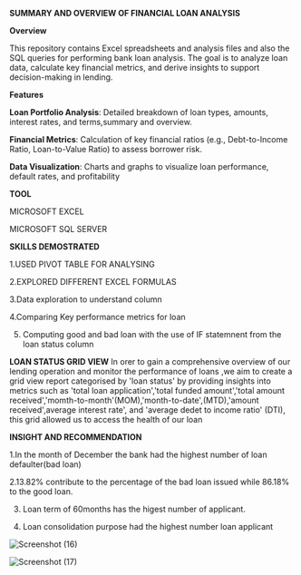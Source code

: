 **SUMMARY AND OVERVIEW OF FINANCIAL LOAN ANALYSIS**

**Overview**

This repository contains Excel spreadsheets and analysis files  and also the SQL queries for performing bank loan analysis. The goal is to analyze loan data, calculate key financial metrics, and derive insights to support decision-making in lending.

**Features**

**Loan Portfolio Analysis**: Detailed breakdown of loan types, amounts, interest rates, and terms,summary and overview.

**Financial Metrics**: Calculation of key financial ratios (e.g., Debt-to-Income Ratio, Loan-to-Value Ratio) to assess borrower risk.

**Data Visualization**: Charts and graphs to visualize loan performance, default rates, and profitability

**TOOL**

MICROSOFT EXCEL

MICROSOFT SQL SERVER 

**SKILLS DEMOSTRATED**

1.USED PIVOT TABLE FOR ANALYSING 

2.EXPLORED DIFFERENT EXCEL FORMULAS

3.Data exploration to understand column

4.Comparing Key performance metrics for loan

5. Computing good and bad loan with the use of IF statemnent from the loan status column

**LOAN  STATUS GRID VIEW**
In orer to gain a comprehensive overview of our lending operation and monitor the performance of loans ,we aim  to create a grid view report categorised by 'loan status' by providing insights into metrics  such as 'total loan application','total funded amount','total amount received','momth-to-month'(MOM),'month-to-date',(MTD),'amount received',average interest rate', and 'average dedet to income ratio' (DTI), this grid allowed us to access the health of our loan 


**INSIGHT AND RECOMMENDATION**

1.In the month of December the bank had the highest number of loan defaulter(bad loan)

2.13.82% contribute to the percentage of the bad loan issued while 86.18% to the good loan.

3. Loan term of 60months has the higest number of applicant.

4. Loan consolidation purpose had the highest number loan applicant






![Screenshot (16)](https://github.com/bjgba/FINANCIAL-LOAN-DASHBOARD/assets/162343390/660139be-f5cd-458b-ad5c-98fd8492a0db)













![Screenshot (17)](https://github.com/bjgba/FINANCIAL-LOAN-DASHBOARD/assets/162343390/560696b3-49f2-4be3-9312-73be0aab9031)















